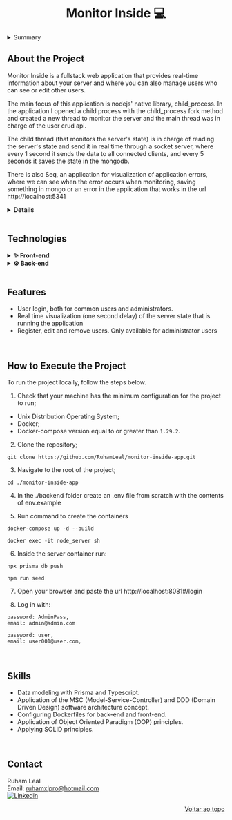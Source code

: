 <a name="readme-top"></a>

<h1 align="center">Monitor Inside 💻</h1>

<details>
  <summary>Summary</summary><br />
  <ol>
    <li><a href="#about-the-project">About the Project</a></li>
    <li><a href="#technologies">Technologies</a></li>
    <li><a href="#features">Features</a></li>
    <li><a href="#how-to-xecute-the-project">How to Execute the Project</a></li>
    <li><a href="#skills">Skills</a></li>
    <li><a href="#about-trybe">About Trybe</a></li>
    <li><a href="#contact">Contact</a></li>
  </ol>
</details>

## About the Project

Monitor Inside is a fullstack web application that provides real-time information about your server and where you can also manage users who can see or edit other users.

The main focus of this application is nodejs' native library, child_process. In the application I opened a child process with the child_process fork method and created a new thread to monitor the server and the main thread was in charge of the user crud api.

The child thread (that monitors the server's state) is in charge of reading the server's state and send it in real time through a socket server, where every 1 second it sends the data to all connected clients, and every 5 seconds it saves the state in the mongodb.

There is also Seq, an application for visualization of application errors, where we can see when the error occurs when monitoring, saving something in mongo or an error in the application that works in the url http://localhost:5341

<details>
  <summary><strong>Details</strong></summary><br />

1️⃣ **Databases:**

- The mysql database saves the user data (password, name, email...) 
- The mongo database saves the server status every 5 seconds
- Docker MySQL container already configured in `docker-compose` with a service defined as `mysql`.
- Docker Mongo container already configured in `docker-compose` with a service defined as `mongo`.

2️⃣ **Back-end:**

- It runs on port `3001`.
- Nodejs Docker container already configured in `docker-compose` with a service defined as `node-server`.

3️⃣ **Front-end:**

- It runs on port `8081`.
- Nodejs (Vue) connected in Nginx Web server and container already configured in `docker-compose` with a service defined as `vue_client`.

</details>

<br/>

## Technologies
<details>
  <summary><strong>✨ Front-end</strong></summary><br />

- [HTML5][html5-url]
- [CSS3][css3-url]
- [Typescript][typescript-url]
- [Vue.js][vue-url]
- [Vuex][vuex-url]
- [Axios][axios-url]
- [dotenv][dotenv-url]
- [Joi][joi-url]

---

</details>

<details>
  <summary><strong>⚙️ Back-end</strong></summary><br />

- [Node.js][node-url]
- [Typescript][typescript-url]
- [MySQL][mysql-url]
- [Express][express-url]
- [Prisma][prisma-url]
- [JWT][jwt-url]
- [Bcryptjs][bcryptjs-url]
- [dotenv][dotenv-url]
- [Socket.io][socketio-url]

---

</details>
<br/>

## Features

<ul>
  <li>User login, both for common users and administrators.</li>
  <li>Real time visualization (one second delay) of the server state that is running the application</li>
  <li>Register, edit and remove users. Only available for administrator users</li>
</ul>

<br/>

## How to Execute the Project

To run the project locally, follow the steps below.

1. Check that your machine has the minimum configuration for the project to run;

- Unix Distribution Operating System;
- Docker;
- Docker-compose version equal to or greater than `1.29.2`.

2. Clone the repository;

```
git clone https://github.com/RuhamLeal/monitor-inside-app.git
```

3. Navigate to the root of the project;

```
cd ./monitor-inside-app
```

4. In the ./backend folder create an .env file from scratch with the contents of env.example

5. Run command to create the containers

```
docker-compose up -d --build
	
docker exec -it node_server sh
```

6. Inside the server container run:
```
npx prisma db push

npm run seed
```

7. Open your browser and paste the url http://localhost:8081#/login

8. Log in with:

```
password: AdminPass,
email: admin@admin.com

password: user,
email: user001@user.com,
```

<br/>

## Skills

<ul>
  <li>Data modeling with Prisma and Typescript.</li>
  <li>Application of the MSC (Model-Service-Controller) and DDD (Domain Driven Design) software architecture concept.</li>
  <li>Configuring Dockerfiles for back-end and front-end.</li>
  <li>Application of Object Oriented Paradigm (OOP) principles.</li>
  <li>Applying SOLID principles.</li>
</ul>

<br/>

## Contact

Ruham Leal    
Email: ruhamxlpro@hotmail.com    
[![Linkedin][linkedin-badge]][linkedin-url]

<p align="right"><a href="#readme-top">Voltar ao topo</a></p>

<!-- MARKDOWN LINKS & IMAGES -->

[axios-url]: https://axios-http.com/docs/intro
[bcryptjs-url]: https://www.npmjs.com/package/bcryptjs
[cors-url]: https://www.npmjs.com/package/cors
[css3-url]: https://developer.mozilla.org/en-US/docs/Web/CSS
[docker-url]: https://www.docker.com/
[dotenv-url]: https://www.dotenv.org/
[eslint-url]: https://eslint.org/
[express-url]: https://expressjs.com/
[html5-url]: https://developer.mozilla.org/en-US/docs/Web/HTML
[javascript-url]: https://developer.mozilla.org/en-US/docs/Web/JavaScript
[jwt-url]: https://jwt.io/
[mysql-url]: https://www.mysql.com/
[vue-url]: https://vuejs.org/
[joi-url]: https://joi.dev/
[vuex-url]: https://vuex.vuejs.org/
[node-url]: https://nodejs.org/en/
[prisma-url]: https://www.prisma.io/
[socketio-url]: https://socket.io/
[typescript-url]: https://www.typescriptlang.org/
[linkedin-badge]: https://img.shields.io/badge/LinkedIn-0077B5?style=for-the-badge&logo=linkedin&logoColor=white
[linkedin-url]: https://www.linkedin.com/in/ruham-leal/
